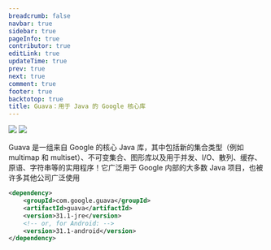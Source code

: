 ```yaml
---
breadcrumb: false
navbar: true
sidebar: true
pageInfo: true
contributor: true
editLink: true
updateTime: true
prev: true
next: true
comment: true
footer: true
backtotop: true
title: Guava：用于 Java 的 Google 核心库
---
```


![](https://camo.githubusercontent.com/45e5eb02492f9e3bf6345cfd7ca7ecb42dca2268fef7af35dfe3da82740b4000/68747470733a2f2f696d672e736869656c64732e696f2f6769746875622f72656c656173652f676f6f676c652f67756176612e737667)
![](https://github.com/google/guava/workflows/CI/badge.svg?branch=master)

Guava 是一组来自 Google 的核心 Java 库，其中包括新的集合类型（例如 multimap 和 multiset）、不可变集合、图形库以及用于并发、I/O、散列、缓存、原语、字符串等的实用程序！它广泛用于 Google 内部的大多数 Java 项目，也被许多其他公司广泛使用





```xml
<dependency>
    <groupId>com.google.guava</groupId>
    <artifactId>guava</artifactId>
    <version>31.1-jre</version>
    <!-- or, for Android: -->
    <version>31.1-android</version>
</dependency>
```

